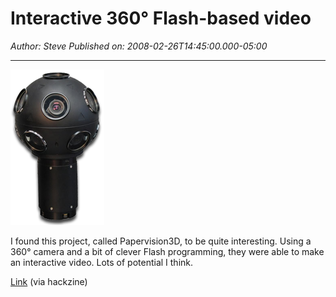 # Interactive 360° Flash-based video

*Author: Steve*
*Published on: 2008-02-26T14:45:00.000-05:00*

---

[![](dodeca.png)](http://bp1.blogger.com/_kfv2ADnjgQg/R8RvhgUtCzI/AAAAAAAAAzM/ARujcjATkUM/s1600-h/dodeca.png)  
  
I found this project, called Papervision3D, to be quite interesting. Using a 360° camera and a bit of clever Flash programming, they were able to make an interactive video. Lots of potential I think.  
  
[Link](http://adn.blam.be/papervision/) (via hackzine)